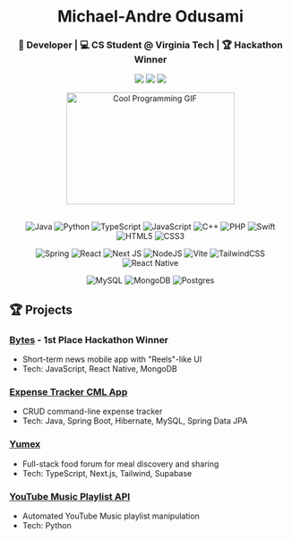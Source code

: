 <div align="center">

# Michael-Andre Odusami

### 🚀 Developer | 💻 CS Student @ Virginia Tech | 🏆 Hackathon Winner

[<img src="https://img.shields.io/badge/LinkedIn-0077B5?style=for-the-badge&logo=linkedin&logoColor=white" />](https://www.linkedin.com/in/odusami03/)
[<img src="https://img.shields.io/badge/GitHub-100000?style=for-the-badge&logo=github&logoColor=white" />](https://github.com/modusami)
[<img src="https://img.shields.io/badge/Email-D14836?style=for-the-badge&logo=gmail&logoColor=white" />](mailto:modusami03@gmail.com)

<img src="https://media0.giphy.com/media/Mj0gk1wnekXC0/giphy.gif?cid=6c09b9523zyethcayfrj4n0yseqkqf6n6qvswn4t9ct8n40m&ep=v1_gifs_search&rid=giphy.gif&ct=g" alt="Cool Programming GIF" width="300" height="200">

</div><br>

<div align="center">

![Java](https://img.shields.io/badge/java-%23ED8B00.svg?style=for-the-badge&logo=openjdk&logoColor=white)
![Python](https://img.shields.io/badge/python-3670A0?style=for-the-badge&logo=python&logoColor=ffdd54)
![TypeScript](https://img.shields.io/badge/typescript-%23007ACC.svg?style=for-the-badge&logo=typescript&logoColor=white)
![JavaScript](https://img.shields.io/badge/javascript-%23323330.svg?style=for-the-badge&logo=javascript&logoColor=%23F7DF1E)
![C++](https://img.shields.io/badge/c++-%2300599C.svg?style=for-the-badge&logo=c%2B%2B&logoColor=white)
![PHP](https://img.shields.io/badge/php-%23777BB4.svg?style=for-the-badge&logo=php&logoColor=white)
![Swift](https://img.shields.io/badge/swift-F54A2A?style=for-the-badge&logo=swift&logoColor=white)
![HTML5](https://img.shields.io/badge/html5-%23E34F26.svg?style=for-the-badge&logo=html5&logoColor=white)
![CSS3](https://img.shields.io/badge/css3-%231572B6.svg?style=for-the-badge&logo=css3&logoColor=white)

![Spring](https://img.shields.io/badge/spring-%236DB33F.svg?style=for-the-badge&logo=spring&logoColor=white)
![React](https://img.shields.io/badge/react-%2320232a.svg?style=for-the-badge&logo=react&logoColor=%2361DAFB)
![Next JS](https://img.shields.io/badge/Next-black?style=for-the-badge&logo=next.js&logoColor=white)
![NodeJS](https://img.shields.io/badge/node.js-6DA55F?style=for-the-badge&logo=node.js&logoColor=white)
![Vite](https://img.shields.io/badge/vite-%23646CFF.svg?style=for-the-badge&logo=vite&logoColor=white)
![TailwindCSS](https://img.shields.io/badge/tailwindcss-%2338B2AC.svg?style=for-the-badge&logo=tailwind-css&logoColor=white)
![React Native](https://img.shields.io/badge/react_native-%2320232a.svg?style=for-the-badge&logo=react&logoColor=%2361DAFB)

![MySQL](https://img.shields.io/badge/mysql-4479A1.svg?style=for-the-badge&logo=mysql&logoColor=white)
![MongoDB](https://img.shields.io/badge/MongoDB-%234ea94b.svg?style=for-the-badge&logo=mongodb&logoColor=white)
![Postgres](https://img.shields.io/badge/postgres-%23316192.svg?style=for-the-badge&logo=postgresql&logoColor=white)

</div>

## 🏆 Projects

### [Bytes](https://github.com/modusami/Bytes) - 1st Place Hackathon Winner
- Short-term news mobile app with "Reels"-like UI
- Tech: JavaScript, React Native, MongoDB

### [Expense Tracker CML App](https://github.com/modusami/expense-tracker-cml-app)
- CRUD command-line expense tracker
- Tech: Java, Spring Boot, Hibernate, MySQL, Spring Data JPA

### [Yumex](https://github.com/modusami/Yumex)
- Full-stack food forum for meal discovery and sharing
- Tech: TypeScript, Next.js, Tailwind, Supabase

### [YouTube Music Playlist API](https://github.com/modusami/youtube-music-playlist-api)
- Automated YouTube Music playlist manipulation
- Tech: Python


<div align="center">

